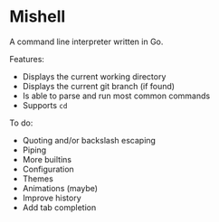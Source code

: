 # Mishell
A command line interpreter written in Go.

Features:
- Displays the current working directory
- Displays the current git branch (if found)
- Is able to parse and run most common commands
- Supports `cd`

To do:
- Quoting and/or backslash escaping
- Piping
- More builtins
- Configuration
- Themes
- Animations (maybe)
- Improve history
- Add tab completion